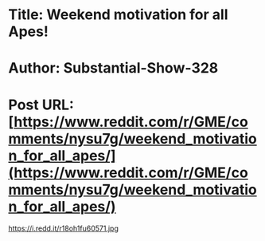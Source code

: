 # Title: Weekend motivation for all Apes!
# Author: Substantial-Show-328
# Post URL: [https://www.reddit.com/r/GME/comments/nysu7g/weekend_motivation_for_all_apes/](https://www.reddit.com/r/GME/comments/nysu7g/weekend_motivation_for_all_apes/)


https://i.redd.it/r18oh1fu60571.jpg